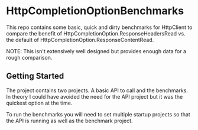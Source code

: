 # HttpCompletionOptionBenchmarks

This repo contains some basic, quick and dirty benchmarks for HttpClient to compare the benefit of HttpCompletionOption.ResponseHeadersRead vs. the default of HttpCompletionOption.ResponseContentRead.

NOTE: This isn't extensively well designed but provides enough data for a rough comparison.

## Getting Started

The project contains two projects. A basic API to call and the benchmarks. In theory I could have avoided the need for the API project but it was the quickest option at the time.

To run the benchmarks you will need to set multiple startup projects so that the API is running as well as the benchmark project.